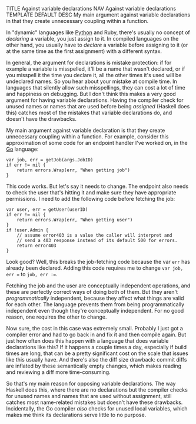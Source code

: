 TITLE Against variable declarations
NAV Against variable declarations
TEMPLATE DEFAULT
DESC My main argument against variable declarations in that they create unnecessary coupling within a function.

In "dynamic" languages like [Python](https://yujiri.xyz/software/python) and Ruby, there's usually no concept of *declaring* a variable, you just assign to it. In compiled languages on the other hand, you usually have to *declare* a variable before assigning to it (or at the same time as the first assignment) with a different syntax.

In general, the argument for declarations is mistake protection: if for example a variable is misspelled, it'll be a name that wasn't declared, or if you misspell it the time you declare it, all the other times it's used will be undeclared names. So you hear about your mistake at compile time. In languages that silently allow such misspellings, they can cost a lot of time and happiness on debugging. But I don't think this makes a very good argument for having variable declarations. Having the compiler check for unused names or names that are used before being *assigned* (Haskell does this) catches most of the mistakes that variable declarations do, and doesn't have the drawbacks.

My main argument against variable declaration is that they create unnecessary coupling within a function. For example, consider this approximation of some code for an endpoint handler I've worked on, in the [Go](https://yujiri.xyz/software/go) language:
```
var job, err = getJob(args.JobID)
if err != nil {
	return errors.Wrap(err, "When getting job")
}
```
This code works. But let's say it needs to change. The endpoint also needs to check the user that's hitting it and make sure they have appropriate permissions. I need to add the following code before fetching the job:
```
var user, err = getUser(userID)
if err != nil {
	return errors.Wrap(err, "When getting user")
}
if !user.Admin {
	// assume error403 is a value the caller will interpret and
	// send a 403 response instead of its default 500 for errors.
	return error403
}
```
Look good? Well, this breaks the job-fetching code because the var `err` has already been declared. Adding this code requires me to change `var job, err =` to `job, err :=`.

Fetching the job and the user are conceptually independent operations, and these are perfectly correct ways of doing both of them. But they aren't *programmatically* independent, because they affect what things are valid for each other. The language prevents them from being programmatically independent even though they're conceptually independent. For no good reason, one requires the other to change.

Now sure, the cost in this case was extremely small. Probably I just got a compiler error and had to go back in and fix it and then compile again. But just how often does this happen with a language that does variable declarations like this? If it happens a couple times a day, especially if build times are long, that can be a pretty significant cost on the scale that issues like this usually have. And there's also the diff size drawback: commit diffs are inflated by these semantically empty changes, which makes reading and reviewing a diff more time-consuming.

So that's my main reason for opposing variable declarations. The way Haskell does this, where there are no declarations but the compiler checks for unused names and names that are used without assignment, still catches most name-related mistakes but doesn't have these drawbacks. Incidentally, the Go compiler *also* checks for unused local variables, which makes me think its declarations serve little to no purpose.
